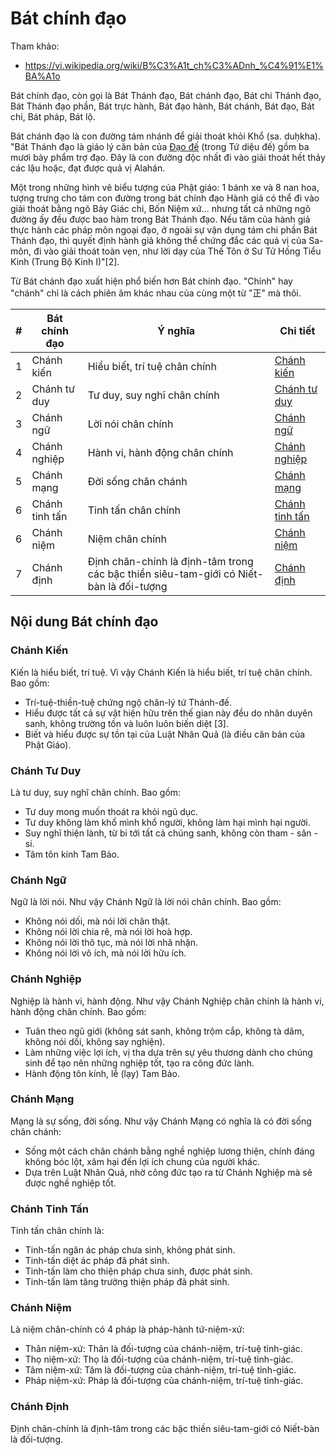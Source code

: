 # Bát chính đạo

Tham khảo:

- <https://vi.wikipedia.org/wiki/B%C3%A1t_ch%C3%ADnh_%C4%91%E1%BA%A1o>

Bát chính đạo, còn gọi là Bát Thánh đạo, Bát chánh đạo, Bát chi Thánh đạo, Bát Thánh đạo phần, Bát trực hành, Bát đạo hành, Bát chánh, Bát đạo, Bát chi, Bát pháp, Bát lộ.

Bát chánh đạo là con đường tám nhánh để giải thoát khỏi Khổ (sa. duḥkha). "Bát Thánh đạo là giáo lý căn bản của [Ðạo đế](tu_dieu_de.md#Đạo-đế) (trong Tứ diệu đế) gồm ba mươi bảy phẩm trợ đạo. Ðây là con đường độc nhất đi vào giải thoát hết thảy các lậu hoặc, đạt được quả vị Alahán.

Một trong những hình vẽ biểu tượng của Phật giáo: 1 bánh xe và 8 nan hoa, tượng trưng cho tám con đường trong bát chính đạo
Hành giả có thể đi vào giải thoát bằng ngõ Bảy Giác chi, Bốn Niệm xứ... nhưng tất cả những ngõ đường ấy đều được bao hàm trong Bát Thánh đạo. Nếu tâm của hành giả thực hành các pháp môn ngoại đạo, ở ngoài sự vận dụng tám chi phần Bát Thánh đạo, thì quyết định hành giả không thể chứng đắc các quả vị của Sa-môn, đi vào giải thoát toàn vẹn, như lời dạy của Thế Tôn ở Sư Tử Hống Tiểu Kinh (Trung Bộ Kinh I)"[2].

Từ Bát chánh đạo xuất hiện phổ biến hơn Bát chính đạo. "Chính" hay "chánh" chỉ là cách phiên âm khác nhau của cùng một từ "正" mà thôi.

|#  |Bát chính đạo  |Ý nghĩa  |Chi tiết  |
|---|---------------|----------|----------|
|1  |Chánh kiến     |Hiểu biết, trí tuệ chân chính|[Chánh kiến](#chánh-kiến)         |
|2  |Chánh tư duy   |Tư duy, suy nghĩ chân chính|[Chánh tư duy](#chánh-tư-duy)        |
|3  |Chánh ngữ      |Lời nói chân chính|[Chánh ngữ](#chánh-ngữ)         |
|4  |Chánh nghiệp   |Hành vi, hành động chân chính|[Chánh nghiệp](#chánh-nghiệp)         |
|5  |Chánh mạng     |Đời sống chân chánh|[Chánh mạng](#chánh-mạng)         |
|6  |Chánh tinh tấn |Tinh tấn chân chính|[Chánh tinh tấn](#chánh-tinh-tấn)         |
|6  |Chánh niệm     |Niệm chân chính|[Chánh niệm](#chánh-niệm)         |
|7  |Chánh định     |Định chân-chính là định-tâm trong các bậc thiền siêu-tam-giới có Niết-bàn là đối-tượng|[Chánh định](#chánh-định)         |

## Nội dung Bát chính đạo

### Chánh Kiến

Kiến là hiểu biết, trí tuệ. Vì vậy Chánh Kiến là hiểu biết, trí tuệ chân chính. Bao gồm:

- Trí-tuệ-thiền-tuệ chứng ngộ chân-lý tứ Thánh-đế.
- Hiểu được tất cả sự vật hiện hữu trên thế gian này đều do nhân duyên sanh, không trường tồn và luôn luôn biến diệt [3].
- Biết và hiểu được sự tồn tại của Luật Nhân Quả (là điều căn bản của Phật Giáo).

### Chánh Tư Duy

Là tư duy, suy nghĩ chân chính. Bao gồm:

- Tư duy mong muốn thoát ra khỏi ngũ dục.
- Tư duy không làm khổ mình khổ người, không làm hại mình hại người.
- Suy nghĩ thiện lành, từ bi tới tất cả chúng sanh, không còn tham - sân - si.
- Tâm tôn kính Tam Bảo.

### Chánh Ngữ

Ngữ là lời nói. Như vậy Chánh Ngữ là lời nói chân chính. Bao gồm:

- Không nói dối, mà nói lời chân thật.
- Không nói lời chia rẽ, mà nói lời hoà hợp.
- Không nói lời thô tục, mà nói lời nhã nhặn.
- Không nói lời vô ích, mà nói lời hữu ích.

### Chánh Nghiệp

Nghiệp là hành vi, hành động. Như vậy Chánh Nghiệp chân chính là hành vi, hành động chân chính. Bao gồm:

- Tuân theo ngũ giới (không sát sanh, không trộm cắp, không tà dâm, không nói dối, không say nghiện).
- Làm những việc lợi ích, vị tha dựa trên sự yêu thương dành cho chúng sinh để tạo nên những nghiệp tốt, tạo ra công đức lành.
- Hành động tôn kính, lễ (lạy) Tam Bảo.

### Chánh Mạng

Mạng là sự sống, đời sống. Như vậy Chánh Mạng có nghĩa là có đời sống chân chánh:

- Sống một cách chân chánh bằng nghề nghiệp lương thiện, chính đáng không bóc lột, xâm hại đến lợi ích chung của người khác.
- Dựa trên Luật Nhân Quả, nhờ công đức tạo ra từ Chánh Nghiệp mà sẽ được nghề nghiệp tốt.

### Chánh Tinh Tấn

Tinh tấn chân chính là:

- Tinh-tấn ngăn ác pháp chưa sinh, không phát sinh.
- Tinh-tấn diệt ác pháp đã phát sinh.
- Tinh-tấn làm cho thiện pháp chưa sinh, được phát sinh.
- Tinh-tấn làm tăng trưởng thiện pháp đã phát sinh.

### Chánh Niệm

Là niệm chân-chính có 4 pháp là pháp-hành tứ-niệm-xứ:

- Thân niệm-xứ: Thân là đối-tượng của chánh-niệm, trí-tuệ tỉnh-giác.
- Thọ niệm-xứ: Thọ là đối-tượng của chánh-niệm, trí-tuệ tỉnh-giác.
- Tâm niệm-xứ: Tâm là đối-tượng của chánh-niệm, trí-tuệ tỉnh-giác.
- Pháp niệm-xứ: Pháp là đối-tượng của chánh-niệm, trí-tuệ tỉnh-giác.

### Chánh Định

Định chân-chính là định-tâm trong các bậc thiền siêu-tam-giới có Niết-bàn là đối-tượng.